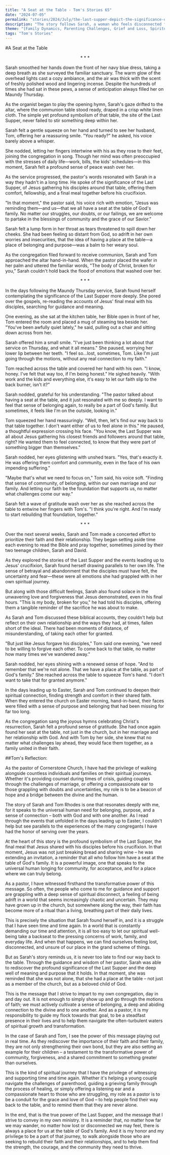 ```yaml
---
title: "A Seat at the Table - Tom's Stories 65"
date: "2024-07-05"
permalink: "stories/2024/July/the-last-supper-depict-the-significance-of-the-last-supper-for-modern-christians/"
description: "The story follows Sarah, a woman who feels disconnected from her faith, until a Maundy Thursday service reminds her of the profound symbolism of the Last Supper and the importance of having a seat at the table in God's family. Sarah and her husband Tom then recommit to their spiritual journey, strengthening their marriage and family through shared faith and community."
theme: "[Family Dynamics, Parenting Challenges, Grief and Loss, Spiritual Growth, Pastoral Guidance]"
tags: "Tom's Stories"
---
```

#A Seat at the Table

<center>* * *</center>

Sarah smoothed her hands down the front of her navy blue dress, taking a deep breath as she surveyed the familiar sanctuary. The warm glow of the overhead lights cast a cozy ambiance, and the air was thick with the scent of freshly polished wood and lingering incense. Despite the hundreds of times she had sat in these pews, a sense of anticipation always filled her on Maundy Thursday.

As the organist began to play the opening hymn, Sarah's gaze drifted to the altar, where the communion table stood ready, draped in a crisp white linen cloth. The simple yet profound symbolism of that table, the site of the Last Supper, never failed to stir something deep within her.

Sarah felt a gentle squeeze on her hand and turned to see her husband, Tom, offering her a reassuring smile. "You ready?" he asked, his voice barely above a whisper.

She nodded, letting her fingers intertwine with his as they rose to their feet, joining the congregation in song. Though her mind was often preoccupied with the stresses of daily life—work, bills, the kids' schedules—in this moment, Sarah felt a profound sense of peace wash over her.

As the service progressed, the pastor's words resonated with Sarah in a way they hadn't in a long time. He spoke of the significance of the Last Supper, of Jesus gathering his disciples around that table, offering them comfort, fellowship, and a final meal together before his crucifixion.

"In that moment," the pastor said, his voice rich with emotion, "Jesus was reminding them—and us—that we all have a seat at the table of God's family. No matter our struggles, our doubts, or our failings, we are welcome to partake in the blessings of community and the grace of our Savior."

Sarah felt a lump form in her throat as tears threatened to spill down her cheeks. She had been feeling so distant from God, so adrift in her own worries and insecurities, that the idea of having a place at the table—a place of belonging and purpose—was a balm to her weary soul.

As the congregation filed forward to receive communion, Sarah and Tom approached the altar hand-in-hand. When the pastor placed the wafer in her palm and uttered the familiar words, "The body of Christ, broken for you," Sarah couldn't hold back the flood of emotions that washed over her.

<center>* * *</center>

In the days following the Maundy Thursday service, Sarah found herself contemplating the significance of the Last Supper more deeply. She pored over the gospels, re-reading the accounts of Jesus' final meal with his disciples, searching for guidance and meaning.

One evening, as she sat at the kitchen table, her Bible open in front of her, Tom entered the room and placed a mug of steaming tea beside her. "You've been awfully quiet lately," he said, pulling out a chair and sitting down across from her.

Sarah offered him a small smile. "I've just been thinking a lot about that service on Thursday, and what it all means." She paused, worrying her lower lip between her teeth. "I feel so...lost, sometimes, Tom. Like I'm just going through the motions, without any real connection to my faith."

Tom reached across the table and covered her hand with his own. "I know, honey. I've felt that way too, if I'm being honest." He sighed heavily. "With work and the kids and everything else, it's easy to let our faith slip to the back burner, isn't it?"

Sarah nodded, grateful for his understanding. "The pastor talked about having a seat at the table, and it just resonated with me so deeply. I want to feel that sense of belonging again, to really be a part of God's family. But sometimes, it feels like I'm on the outside, looking in."

Tom squeezed her hand reassuringly. "Well, then, let's find our way back to that table together. I don't want either of us to feel alone in this." He paused, a thoughtful expression crossing his face. "You know, the Last Supper was all about Jesus gathering his closest friends and followers around that table, right? He wanted them to feel connected, to know that they were part of something bigger than themselves."

Sarah nodded, her eyes glistening with unshed tears. "Yes, that's exactly it. He was offering them comfort and community, even in the face of his own impending suffering."

"Maybe that's what we need to focus on," Tom said, his voice soft. "Finding that sense of community, of belonging, within our own marriage and our family. And letting our faith be the foundation that supports us, no matter what challenges come our way."

Sarah felt a wave of gratitude wash over her as she reached across the table to entwine her fingers with Tom's. "I think you're right. And I'm ready to start rebuilding that foundation, together."

<center>* * *</center>

Over the next several weeks, Sarah and Tom made a concerted effort to prioritize their faith and their relationship. They began setting aside time each evening to read the Bible and pray together, sometimes joined by their two teenage children, Sarah and David.

As they explored the stories of the Last Supper and the events leading up to Jesus' crucifixion, Sarah found herself drawing parallels to her own life. The sense of betrayal and abandonment that the disciples must have felt, the uncertainty and fear—these were all emotions she had grappled with in her own spiritual journey.

But along with those difficult feelings, Sarah also found solace in the unwavering love and forgiveness that Jesus demonstrated, even in his final hours. "This is my body, broken for you," he had told his disciples, offering them a tangible reminder of the sacrifice he was about to make.

As Sarah and Tom discussed these biblical accounts, they couldn't help but reflect on their own relationship and the ways they had, at times, fallen short of the ideal. There had been moments of distance, of misunderstanding, of taking each other for granted.

"But just like Jesus forgave his disciples," Tom said one evening, "we need to be willing to forgive each other. To come back to that table, no matter how many times we've wandered away."

Sarah nodded, her eyes shining with a renewed sense of hope. "And to remember that we're not alone. That we have a place at the table, as part of God's family." She reached across the table to squeeze Tom's hand. "I don't want to take that for granted anymore."

In the days leading up to Easter, Sarah and Tom continued to deepen their spiritual connection, finding strength and comfort in their shared faith. When they entered the church on Easter morning, hand-in-hand, their faces were filled with a sense of purpose and belonging that had been missing for far too long.

As the congregation sang the joyous hymns celebrating Christ's resurrection, Sarah felt a profound sense of gratitude. She had once again found her seat at the table, not just in the church, but in her marriage and her relationship with God. And with Tom by her side, she knew that no matter what challenges lay ahead, they would face them together, as a family united in their faith.

##Tom's Reflection: 

As the pastor of Cornerstone Church, I have had the privilege of walking alongside countless individuals and families on their spiritual journeys. Whether it's providing counsel during times of crisis, guiding couples through the challenges of marriage, or offering a compassionate ear to those grappling with doubts and uncertainties, my role is to be a beacon of hope and a bridge between the divine and the human.

The story of Sarah and Tom Rhodes is one that resonates deeply with me, for it speaks to the universal human need for belonging, purpose, and a sense of connection – both with God and with one another. As I read through the events that unfolded in the days leading up to Easter, I couldn't help but see parallels to the experiences of the many congregants I have had the honor of serving over the years.

At the heart of this story is the profound symbolism of the Last Supper, the final meal that Jesus shared with his disciples before his crucifixion. In that moment, Jesus was not just breaking bread and sharing wine – he was extending an invitation, a reminder that all who follow him have a seat at the table of God's family. It is a powerful image, one that speaks to the universal human longing for community, for acceptance, and for a place where we can truly belong.

As a pastor, I have witnessed firsthand the transformative power of this message. So often, the people who come to me for guidance and support are grappling with a deep sense of spiritual disconnect, a feeling of being adrift in a world that seems increasingly chaotic and uncertain. They may have grown up in the church, but somewhere along the way, their faith has become more of a ritual than a living, breathing part of their daily lives.

This is precisely the situation that Sarah found herself in, and it is a struggle that I have seen time and time again. In a world that is constantly demanding our time and attention, it is all too easy to let our spiritual well-being take a backseat to the pressing concerns of work, family, and everyday life. And when that happens, we can find ourselves feeling lost, disconnected, and unsure of our place in the grand scheme of things.

But as Sarah's story reminds us, it is never too late to find our way back to the table. Through the guidance and wisdom of her pastor, Sarah was able to rediscover the profound significance of the Last Supper and the deep well of meaning and purpose that it holds. In that moment, she was reminded that she was not alone, that she had a place at the table – not just as a member of the church, but as a beloved child of God.

This is the message that I strive to impart to my own congregation, day in and day out. It is not enough to simply show up and go through the motions of faith; we must actively cultivate a sense of belonging, a deep and abiding connection to the divine and to one another. And as a pastor, it is my responsibility to guide my flock towards that goal, to be a steadfast presence in their lives and to help them navigate the often-turbulent waters of spiritual growth and transformation.

In the case of Sarah and Tom, I see the power of this message playing out in real time. As they rediscover the importance of their faith and their family, they are not only strengthening their own bond, but they are also setting an example for their children – a testament to the transformative power of community, forgiveness, and a shared commitment to something greater than ourselves.

This is the kind of spiritual journey that I have the privilege of witnessing and supporting time and time again. Whether it's helping a young couple navigate the challenges of parenthood, guiding a grieving family through the process of healing, or simply offering a listening ear and a compassionate heart to those who are struggling, my role as a pastor is to be a conduit for the grace and love of God – to help people find their way back to the table, and to remind them that they are never alone.

In the end, that is the true power of the Last Supper, and the message that I strive to convey in my own ministry. It is a reminder that, no matter how far we may wander, no matter how lost or disconnected we may feel, there is always a place for us at the table of God's family. And it is my honor and my privilege to be a part of that journey, to walk alongside those who are seeking to rebuild their faith and their relationships, and to help them find the strength, the courage, and the community they need to thrive.

